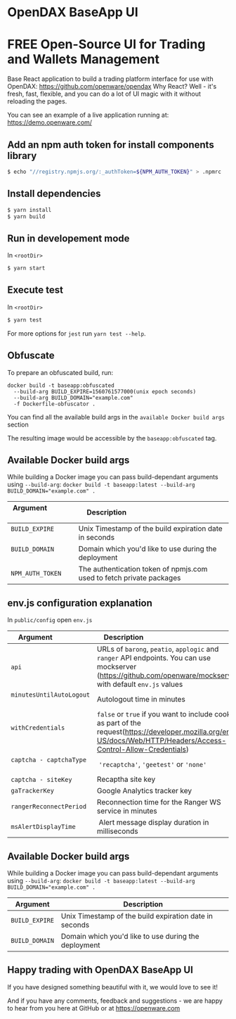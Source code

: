 # OpenDAX BaseApp UI
# FREE Open-Source UI for Trading and Wallets Management

Base React application to build a trading platform interface for use with OpenDAX: https://github.com/openware/opendax
Why React? Well - it's fresh, fast, flexible, and you can do a lot of UI magic with it without reloading the pages.

You can see an example of a live application running at: https://demo.openware.com/

## Add an npm auth token for install components library

```bash
$ echo "//registry.npmjs.org/:_authToken=${NPM_AUTH_TOKEN}" > .npmrc
```

## Install dependencies

```bash
$ yarn install
$ yarn build
```

## Run in developement mode

In `<rootDir>`

```bash
$ yarn start
```

## Execute test

In `<rootDir>`

```bash
$ yarn test
```

For more options for `jest` run `yarn test --help`.

## Obfuscate

To prepare an obfuscated build, run:

```
docker build -t baseapp:obfuscated
  --build-arg BUILD_EXPIRE=1560761577000(unix epoch seconds)
  --build-arg BUILD_DOMAIN="example.com"
  -f Dockerfile-obfuscator .
```
You can find all the available build args in the `available Docker build args` section

The resulting image would be accessible by the `baseapp:obfuscated` tag.

## Available Docker build args

While building a Docker image you can pass build-dependant arguments using `--build-arg`: 
`docker build -t baseapp:latest
  --build-arg BUILD_DOMAIN="example.com" .`

| Argument                 | Description                                                  |
| --------------------- | ------------------------------------------------------------ |
| `BUILD_EXPIRE`               |  Unix Timestamp of the build expiration date in seconds |
| `BUILD_DOMAIN`               |  Domain which you'd like to use during the deployment |
| `NPM_AUTH_TOKEN` |  The authentication token of npmjs.com used to fetch private packages |

## env.js configuration explanation

In `public/config` open `env.js`


| Argument                 | Description                                                  |
| --------------------- | ------------------------------------------------------------ |
| `api`    | URLs of `barong`, `peatio`, `applogic` and `ranger` API endpoints. You can use mockserver (<https://github.com/openware/mockserver>) with default `env.js` values |
| `minutesUntilAutoLogout`                |  Autologout time in minutes  |
| `withCredentials`               |  `false` or `true` if you want to include cookies as part of the request(https://developer.mozilla.org/en-US/docs/Web/HTTP/Headers/Access-Control-Allow-Credentials)   |
| `captcha - captchaType`         |  `'recaptcha'`, `'geetest'` or `'none'`   |
| `captcha - siteKey`         |  Recaptha site key   |
| `gaTrackerKey` |  Google Analytics tracker key  |
| `rangerReconnectPeriod` |  Reconnection time for the Ranger WS service in minutes    |
| `msAlertDisplayTime` |  Alert message display duration in milliseconds    |

## Available Docker build args

While building a Docker image you can pass build-dependant arguments using `--build-arg`: 
`docker build -t baseapp:latest
  --build-arg BUILD_DOMAIN="example.com" .`

| Argument       | Description                                            |
| -------------- | ------------------------------------------------------ |
| `BUILD_EXPIRE` | Unix Timestamp of the build expiration date in seconds |
| `BUILD_DOMAIN` | Domain which you'd like to use during the deployment   |

## Happy trading with OpenDAX BaseApp UI

If you have designed something beautiful with it, we would love to see it!

And if you have any comments, feedback and suggestions - we are happy to hear from you here at GitHub or at https://openware.com

